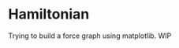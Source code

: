 <!-- start_ppi_description -->
# Hamiltonian

Trying to build a force graph using matplotlib.
WIP
<!-- end_ppi_description -->

